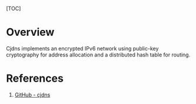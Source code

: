 [TOC]

# Overview
Cjdns implements an encrypted IPv6 network using public-key cryptography for address allocation and a distributed hash table for routing.

# References
1. [GitHub - cjdns][1]

[1]: https://github.com/cjdelisle/cjdns "GitHub - cjdns"
